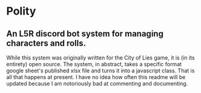 # Polity
## An L5R discord bot system for managing characters and rolls.

While this system was originally written for the City of Lies game, it is (in its entirety) open source. The system, in abstract, takes a specific format google sheet's published xlsx file and turns it into a javascript class. That is all that happens at present. I have no idea how often this readme will be updated because I am notoriously bad at commenting and documenting.
